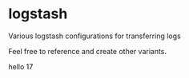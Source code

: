 # logstash
Various logstash configurations for transferring logs

Feel free to reference and create other variants.

hello 17
